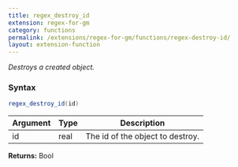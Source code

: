 ```yaml
---
title: regex_destroy_id
extension: regex-for-gm
category: functions
permalink: /extensions/regex-for-gm/functions/regex-destroy-id/
layout: extension-function
---
```


_Destroys a created object._

### Syntax ###
```cs
regex_destroy_id(id)
```

| Argument | Type | Description |
| --- | --- | --- |
| id | real | The id of the object to destroy. |

**Returns:** Bool

